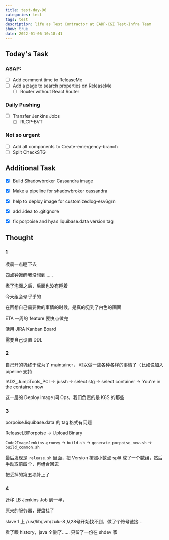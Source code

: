 ```yaml
---
title: test-day-96
categories: test
tags: test
description: life as Test Contractor at EADP-C&I Test-Infra Team
show: true
date: 2022-01-06 10:18:41
---
```

## Today's Task

### ASAP:
- [ ] Add comment time to ReleaseMe
- [ ] Add a page to search properties on ReleaseMe
    - [ ] Router without React Router
    
### Daily Pushing
- [ ] Transfer Jenkins Jobs
    - [ ] RLCP-BVT

### Not so urgent
- [ ] Add all components to Create-emergency-branch
- [ ] Split CheckSTG

## Additional Task 
- [x] Build Shadowbroker Cassandra image
- [x] Make a pipeline for shadowbroker cassandra
- [x] help to deploy image for customizedlog-esv6grn
- [x] add .idea to .gitignore
- [x] fix porpoise and hyas liquibase.data version tag


## Thought

### 1

凌晨一点睡下去

四点钟饿醒我没想到……

煮了泡面之后，后面也没有睡着

今天组会晕乎乎的

在回想自己需要做的事情的时候，是真的见到了白色的画面

ETA 一周的 feature 要快点做完

活用 JIRA Kanban Board

需要自己设置 DDL

### 2

自己开的坑终于成为了 maintainer， 可以做一些各种各样的事情了（比如说加入 pipeline 支持

IAD2_JumpTools_PCI -> jussh -> select stg -> select container -> You're in the container now

这一层的 Deploy image 问 Ops，我们负责的是 K8S 的那些

### 3

porpoise.liquibase.data 的 tag 格式有问题

ReleaseLBPorpoise -> Upload Binary

`Code2ImageJenkins.groovy` -> `build.sh` -> `generate_porpoise_new.sh` -> `build_common.sh`

最后发现是 `release.sh` 里面，把 Version 按照小数点 split 成了一个数组，然后手动取前四个，再组合回去

把丢掉的第五项补上了

### 4

迁移 LB Jenkins Job 到一半，

原来的服务器，硬盘挂了

slave 1 上 /usr/lib/jvm/zulu-8 从28号开始找不到，做了个符号链接…

看了眼 history，java 全删了…… 只留了一份在 shdev 家

